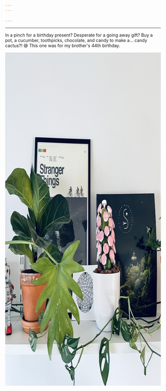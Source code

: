 ```yaml
---
---

---
```

---

In a pinch for a birthday present? Desperate for a going away gift? Buy a pot, a cucumber, toothpicks, chocolate, and candy to make a… candy cactus?! 😅 This one was for my brother's 44th birthday.

<img src="/images/godiskaktus.jpg" alt="A cucumber showed in a white pot filled with chocolate candy. The cucumber is decorated with white and pink mushroom-looking candies. In the background, there's a Stranger Things poster and vinyl record. The candy cactus is surrounded by natural plants." width="1080" height="1080" />
